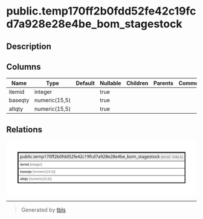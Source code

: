 # public.temp170ff2b0fdd52fe42c19fcd7a928e28e4be_bom_stagestock

## Description

## Columns

| Name | Type | Default | Nullable | Children | Parents | Comment |
| ---- | ---- | ------- | -------- | -------- | ------- | ------- |
| itemid | integer |  | true |  |  |  |
| baseqty | numeric(15,5) |  | true |  |  |  |
| altqty | numeric(15,5) |  | true |  |  |  |

## Relations

![er](public.temp170ff2b0fdd52fe42c19fcd7a928e28e4be_bom_stagestock.svg)

---

> Generated by [tbls](https://github.com/k1LoW/tbls)
